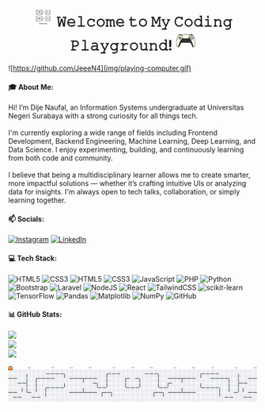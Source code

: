 <h1 align="center">
  <img src="img/Control.gif" width="40px"/>
  𝚆𝚎𝚕𝚌𝚘𝚖𝚎 𝚝𝚘 𝙼𝚢 𝙲𝚘𝚍𝚒𝚗𝚐 𝙿𝚕𝚊𝚢𝚐𝚛𝚘𝚞𝚗𝚍!
  <img src="img/Console.gif" width="40px" />
</h1>

![https://github.com/JeeeN4](img/playing-computer.gif)

#### 🎓 About Me:
Hi! I’m Dije Naufal, an Information Systems undergraduate at Universitas Negeri Surabaya with a strong curiosity for all things tech.<br><br>I'm currently exploring a wide range of fields including Frontend Development, Backend Engineering, Machine Learning, Deep Learning, and Data Science. I enjoy experimenting, building, and continuously learning from both code and community.<br><br>I believe that being a multidisciplinary learner allows me to create smarter, more impactful solutions — whether it’s crafting intuitive UIs or analyzing data for insights. I'm always open to tech talks, collaboration, or simply learning together.<br>


#### 📫 Socials:
[![Instagram](https://img.shields.io/badge/Instagram-%23E4405F.svg?logo=Instagram&logoColor=white)](https://instagram.com/dijenaufal_27) [![LinkedIn](https://img.shields.io/badge/LinkedIn-%230077B5.svg?logo=linkedin&logoColor=white)](https://linkedin.com/in/dije-naufal) 

#### 💻 Tech Stack:
![HTML5](https://img.shields.io/badge/html5-%23E34F26.svg?style=for-the-badge&logo=html5&logoColor=white) ![CSS3](https://img.shields.io/badge/css3-%231572B6.svg?style=for-the-badge&logo=css3&logoColor=white) ![HTML5](https://img.shields.io/badge/html5-%23E34F26.svg?style=for-the-badge&logo=html5&logoColor=white) ![CSS3](https://img.shields.io/badge/css3-%231572B6.svg?style=for-the-badge&logo=css3&logoColor=white) ![JavaScript](https://img.shields.io/badge/javascript-%23323330.svg?style=for-the-badge&logo=javascript&logoColor=%23F7DF1E) ![PHP](https://img.shields.io/badge/php-%23777BB4.svg?style=for-the-badge&logo=php&logoColor=white) ![Python](https://img.shields.io/badge/python-3670A0?style=for-the-badge&logo=python&logoColor=ffdd54) ![Bootstrap](https://img.shields.io/badge/bootstrap-%238511FA.svg?style=for-the-badge&logo=bootstrap&logoColor=white) ![Laravel](https://img.shields.io/badge/laravel-%23FF2D20.svg?style=for-the-badge&logo=laravel&logoColor=white) ![NodeJS](https://img.shields.io/badge/node.js-6DA55F?style=for-the-badge&logo=node.js&logoColor=white) ![React](https://img.shields.io/badge/react-%2320232a.svg?style=for-the-badge&logo=react&logoColor=%2361DAFB) ![TailwindCSS](https://img.shields.io/badge/tailwindcss-%2338B2AC.svg?style=for-the-badge&logo=tailwind-css&logoColor=white) ![scikit-learn](https://img.shields.io/badge/scikit--learn-%23F7931E.svg?style=for-the-badge&logo=scikit-learn&logoColor=white) ![TensorFlow](https://img.shields.io/badge/TensorFlow-%23FF6F00.svg?style=for-the-badge&logo=TensorFlow&logoColor=white) ![Pandas](https://img.shields.io/badge/pandas-%23150458.svg?style=for-the-badge&logo=pandas&logoColor=white) ![Matplotlib](https://img.shields.io/badge/Matplotlib-%23ffffff.svg?style=for-the-badge&logo=Matplotlib&logoColor=black) ![NumPy](https://img.shields.io/badge/numpy-%23013243.svg?style=for-the-badge&logo=numpy&logoColor=white) ![GitHub](https://img.shields.io/badge/github-%23121011.svg?style=for-the-badge&logo=github&logoColor=white)
#### 📊 GitHub Stats:
![](https://github-readme-stats.vercel.app/api?username=JeeeN4&theme=dark&hide_border=false&include_all_commits=false&count_private=false)<br/>
![](https://nirzak-streak-stats.vercel.app/?user=JeeeN4&theme=dark&hide_border=false)<br/>
![](https://github-readme-stats.vercel.app/api/top-langs/?username=JeeeN4&theme=dark&hide_border=false&include_all_commits=false&count_private=false&layout=compact)

<!-- Proudly created with GPRM ( https://gprm.itsvg.in ) -->

<picture>
  <source media="(prefers-color-scheme: dark)" srcset="https://raw.githubusercontent.com/JeeeN4/JeeeN4/output/pacman-contribution-graph-dark.svg">
  <source media="(prefers-color-scheme: light)" srcset="https://raw.githubusercontent.com/JeeeN4/JeeeN4/output/pacman-contribution-graph.svg">
  <img alt="pacman contribution graph" src="https://raw.githubusercontent.com/JeeeN4/JeeeN4/output/pacman-contribution-graph.svg">
</picture>

###